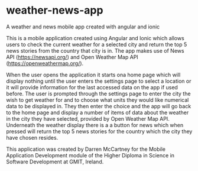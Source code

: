 # weather-news-app
A weather and news mobile app created with angular and ionic

This is a mobile application created using Angular and Ionic which allows users to check the current weather 
for a selected city and return the top 5 news stories from the country that city is in.
The app makes use of News API (https://newsapi.org/) and Open Weather Map API (https://openweathermap.org/).

When the user opens the application it starts ona home page which will display nothing until the user enters
the settings page to select a location or it will provide information for the last accessed data on the app if
used before.
The user is prompted through the settings page to enter the city the wish to get weather for and to choose what
units they would like numerical data to be displayed in. They then enter the choice and the app will go back to
the home page and display a number of items of data about the weather in the city they have selected, provided by
Open Weather Map API. 
Underneath the weather display there is a a button for news which when pressed will return the top 5 news stories
for the country which the city they have chosen resides. 

This application was created by Darren McCartney for the Mobile Application Development module of the Higher Diploma 
in Science in Software Development at GMIT, Ireland.
